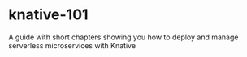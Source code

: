 # knative-101
A guide with short chapters showing you how to deploy and manage serverless microservices with Knative

